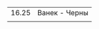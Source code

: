 
|       |               |
| ----- | ------------- |
| 16.25 | Ванек - Черны |
|       |               |
